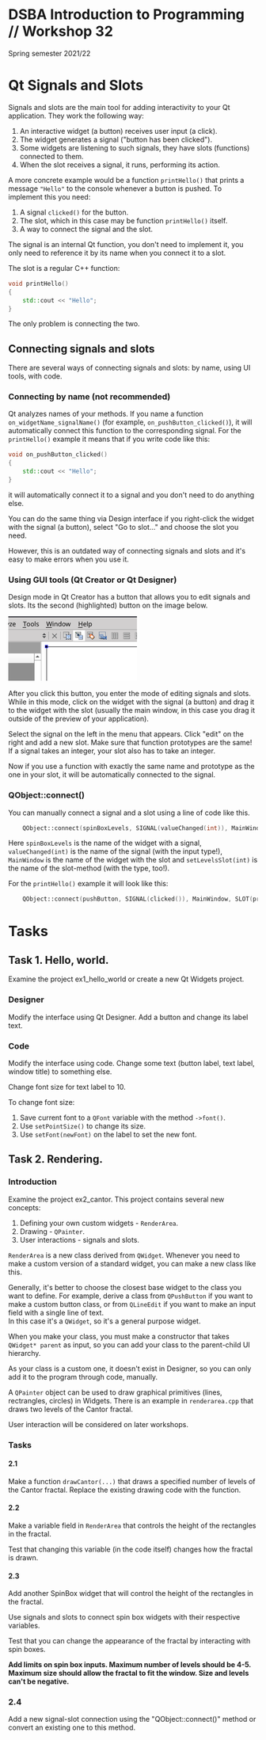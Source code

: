 # DSBA Introduction to Programming // Workshop 32
Spring semester 2021/22

# Qt Signals and Slots


Signals and slots are the main tool for adding interactivity to your Qt application. They work the following way:

1. An interactive widget (a button) receives user input (a click).
2. The widget generates a signal ("button has been clicked").
3. Some widgets are listening to such signals, they have slots (functions) connected to them.
4. When the slot receives a signal, it runs, performing its action.

A more concrete example would be a function `printHello()` that prints a message `"Hello"` to the console whenever a button is pushed. To implement this you need:

1. A signal `clicked()` for the button.
2. The slot, which in this case may be function `printHello()` itself.
3. A way to connect the signal and the slot.

The signal is an internal Qt function, you don't need to implement it, you only need to reference it by its name when you connect it to a slot.

The slot is a regular C++ function:

```cpp
void printHello()
{
    std::cout << "Hello";
}
```

The only problem is connecting the two.

## Connecting signals and slots

There are several ways of connecting signals and slots: by name, using UI tools, with code.

### Connecting by name (not recommended)

Qt analyzes names of your methods. If you name a function `on_widgetName_signalName()` (for example, `on_pushButton_clicked()`), it will automatically connect this function to the corresponding signal. For the `printHello()` example it means that if you write code like this:

```cpp
void on_pushButton_clicked()
{
    std::cout << "Hello";
}
```

it will automatically connect it to a signal and you don't need to do anything else.

You can do the same thing via Design interface if you right-click the widget with the signal (a button), select "Go to slot..." and choose the slot you need.

However, this is an outdated way of connecting signals and slots and it's easy to make errors when you use it.

### Using GUI tools (Qt Creator or Qt Designer)

Design mode in Qt Creator has a button that allows you to edit signals and slots. Its the second (highlighted) button on the image below.

![](signals_slots_mode.png)

After you click this button, you enter the mode of editing signals and slots. While in this mode, click on the widget with the signal (a button) and drag it to the widget with the slot (usually the main window, in this case you drag it outside of the preview of your application).

Select the signal on the left in the menu that appears. Click "edit" on the right and add a new slot. Make sure that function prototypes are the same! If a signal takes an integer, your slot also has to take an integer.

Now if you use a function with exactly the same name and prototype as the one in your slot, it will be automatically connected to the signal.

### QObject::connect()

You can manually connect a signal and a slot using a line of code like this.

```cpp
    QObject::connect(spinBoxLevels, SIGNAL(valueChanged(int)), MainWindow, SLOT(setLevelsSlot(int)));
```

Here `spinBoxLevels` is the name of the widget with a signal, `valueChanged(int)` is the name of the signal (with the input type!), `MainWindow` is the name of the widget with the slot and `setLevelsSlot(int)` is the name of the slot-method (with the type, too!).

For the `printHello()` example it will look like this:

```cpp
    QObject::connect(pushButton, SIGNAL(clicked()), MainWindow, SLOT(printHello()));
```

# Tasks

## Task 1. Hello, world.

Examine the project ex1_hello_world or create a new Qt Widgets project.

### Designer

Modify the interface using Qt Designer. Add a button and change its label text.

### Code

Modify the interface using code. Change some text (button label, text label, window title) to something else.

Change font size for text label to 10.

To change font size:

1. Save current font to a `QFont` variable with the method `->font()`.
2. Use `setPointSize()` to change its size.
3. Use `setFont(newFont)` on the label to set the new font.

## Task 2. Rendering.

### Introduction

Examine the project ex2_cantor. This project contains several new concepts:

1. Defining your own custom widgets - `RenderArea`.
2. Drawing - `QPainter`.
3. User interactions - signals and slots.


`RenderArea` is a new class derived from `QWidget`. Whenever you need to make a custom version of a standard widget, you can make a new class like this.

Generally, it's better to choose the closest base widget to the class you want to define. For example, derive a class from `QPushButton` if you want to make a custom button class, or from `QLineEdit` if you want to make an input field with a single line of text.  
In this case it's a `QWidget`, so it's a general purpose widget.

When you make your class, you must make a constructor that takes `QWidget* parent` as input, so you can add your class to the parent-child UI hierarchy.

As your class is a custom one, it doesn't exist in Designer, so you can only add it to the program through code, manually.

A `QPainter` object can be used to draw graphical primitives (lines, rectrangles, circles) in Widgets. There is an example in `renderarea.cpp` that draws two levels of the Cantor fractal.

User interaction will be considered on later workshops.

### Tasks

#### 2.1

Make a function `drawCantor(...)` that draws a specified number of levels of the Cantor fractal. Replace the existing drawing code with the function.

#### 2.2

Make a variable field in `RenderArea` that controls the height of the rectangles in the fractal.

Test that changing this variable (in the code itself) changes how the fractal is drawn.

#### 2.3

Add another SpinBox widget that will control the height of the rectangles in the fractal.

Use signals and slots to connect spin box widgets with their respective variables.

Test that you can change the appearance of the fractal by interacting with spin boxes.

**Add limits on spin box inputs. Maximum number of levels should be 4-5. Maximum size should allow the fractal to fit the window. Size and levels can't be negative.**



### 2.4

Add a new signal-slot connection using the "QObject::connect()" method or convert an existing one to this method.
